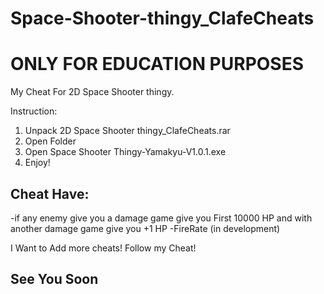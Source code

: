 # Space-Shooter-thingy_ClafeCheats
# ONLY FOR EDUCATION PURPOSES
My Cheat For 2D Space Shooter thingy.

Instruction:

1. Unpack 2D Space Shooter thingy_ClafeCheats.rar
2. Open Folder
3. Open Space Shooter Thingy-Yamakyu-V1.0.1.exe
4. Enjoy!

Cheat Have:
-
-if any enemy give you a damage game give you First 10000 HP and with another damage game give you +1 HP
-FireRate (in development)

I Want to Add more cheats! Follow my Cheat!

See You Soon
-



